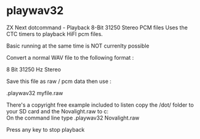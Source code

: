 # playwav32
 ZX Next dotcommand - Playback 8-Bit 31250 Stereo PCM files
 Uses the CTC timers to playback HiFI pcm files. 
 
 Basic running at the same time is NOT currenlty possible 
 
 Convert a normal WAV file to the following format :
 
 8 Bit 
 31250 Hz 
 Stereo 

Save this file as raw / pcm data then use :

.playwav32 myfile.raw

There's a copyright free example included to listen copy the /dot/ folder to your SD card and the Novalight.raw to c:\
On the command line type .playwav32 Novalight.raw

Press any key to stop playback

